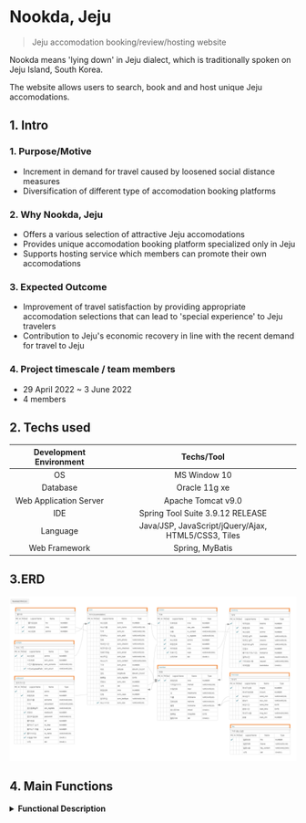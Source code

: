 
#  Nookda, Jeju

> Jeju accomodation booking/review/hosting website

Nookda means 'lying down' in Jeju dialect, which is traditionally spoken on Jeju Island, South Korea.

The website allows users to search, book and and host unique Jeju accomodations.

##  1. Intro

###  1. Purpose/Motive
- Increment in demand for travel caused by loosened social distance measures
- Diversification of different type of accomodation booking platforms

###  2. Why Nookda, Jeju
- Offers a various selection of attractive Jeju accomodations
- Provides unique accomodation booking platform specialized only in Jeju
- Supports hosting service which members can promote their own accomodations

###  3. Expected Outcome

- Improvement of travel satisfaction by providing appropriate accomodation selections that can lead to 'special experience' to Jeju travelers
- Contribution to Jeju's economic recovery in line with the recent demand for travel to Jeju

###  4. Project timescale / team members

- 29 April 2022 ~ 3 June 2022
- 4 members

##  2. Techs used

|Development Environment|Techs/Tool|
|:---:|:---:|
| OS | MS Window 10 |
| Database | Oracle 11g xe |
| Web Application Server | Apache Tomcat v9.0 |
| IDE | Spring Tool Suite 3.9.12 RELEASE |
| Language | Java/JSP, JavaScript/jQuery/Ajax, HTML5/CSS3, Tiles |
| Web Framework | Spring, MyBatis |

##  3.ERD

![](https://github.com/carrothay/project-nookda_jeju/blob/main/images/erd.png)

##  4. Main Functions

<details>

<summary><b>Functional Description</b></summary>

<div markdown="1">

###  4.1 Main flow

![](https://github.com/carrothay/project-nookda_jeju/blob/main/images/flow.png)

1: Client sends a request and it comes to the **DispatcherServlet**.

2, 3: DispatcherServlet will ask **Handler Mapper** to indentify which controller is responsible to handle this request. It will go relevant controller and will look into the handler mapper or the method which is annotated with at the request mapping annotation with relevant URL.

4, 5: DispatcherServlet will send the request to the corresponding **Controller**. After controller processes this request, it will create a model data and return a view and model to the dispatchers.

6, 7: DispatcherServlet will consult a **View Resolver** to identify the location of actual view page in the project and details will be returned to DispatcherServlet.

8, 9: DispatcherServlet will send the **view** and actual content of view and model to the view component. It will return a HTML page as a result.

10: HTML page will be shown on the client browser as the final result.

###  4.2 Servlet-context.xml

###  4.3 Root-context.xml

###  4.3 Controller

###  4.4 Menu Tree

![](https://github.com/carrothay/project-nookda_jeju/blob/main/images/menutree.jpg)

</div>

</details>

<!--

## 5. Demo pages

## 6. Refactoring

## Authors

-->
